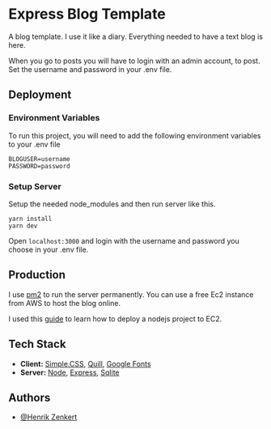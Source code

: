 # Express Blog Template

A blog template. I use it like a diary. Everything needed to have a text blog is here. 

When you go to posts you will have to login with an admin account, to post. Set the username and password in your .env file. 

## Deployment
### Environment Variables

To run this project, you will need to add the following environment variables to your .env file

```
BLOGUSER=username
PASSWORD=password
```

### Setup Server
Setup the needed node_modules and then run server like this.
```
yarn install 
yarn dev
```
Open `localhost:3000` and login with the username and password you choose in your .env file.



## Production
I use [pm2](https://pm2.keymetrics.io/) to run the server permanently. You can use a free Ec2 instance from AWS to host the blog online. 

I used this [guide](https://ourcodeworld.com/articles/read/977/how-to-deploy-a-node-js-application-on-aws-ec2-server) to learn how to deploy a nodejs project to EC2. 
## Tech Stack

- **Client:** [Simple.CSS](https://simplecss.org/), [Quill](https://simplecss.org/), [Google Fonts](https://fonts.google.com/)
- **Server:** [Node](https://nodejs.org/en/), [Express](https://expressjs.com/), [Sqlite](https://www.sqlite.org/index.html)

## Authors

- [@Henrik Zenkert](https://www.github.com/YesSeri)

